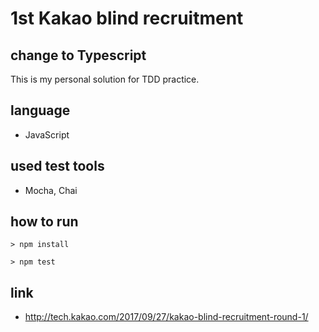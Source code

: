 # 1st Kakao blind recruitment

## change to Typescript

This is my personal solution for TDD practice.

## language
- JavaScript

## used test tools 
- Mocha, Chai

## how to run

```
> npm install

> npm test
```

## link
- http://tech.kakao.com/2017/09/27/kakao-blind-recruitment-round-1/